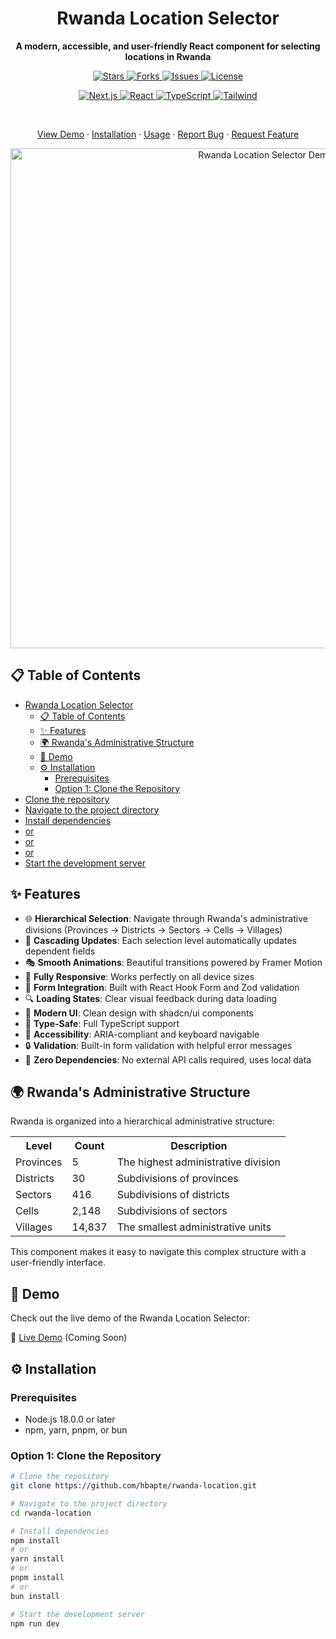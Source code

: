 <div align="center">

 
  # Rwanda Location Selector

  <p align="center">
    <strong>A modern, accessible, and user-friendly React component for selecting locations in Rwanda</strong>
  </p>
  
  <p align="center">
    <a href="https://github.com/hbapte/rwanda-location/stargazers">
      <img src="https://img.shields.io/github/stars/hbapte/rwanda-location?style=for-the-badge&color=yellow" alt="Stars" />
    </a>
    <a href="https://github.com/hbapte/rwanda-location/network/members">
      <img src="https://img.shields.io/github/forks/hbapte/rwanda-location?style=for-the-badge&color=orange" alt="Forks" />
    </a>
    <a href="https://github.com/hbapte/rwanda-location/issues">
      <img src="https://img.shields.io/github/issues/hbapte/rwanda-location?style=for-the-badge&color=red" alt="Issues" />
    </a>
    <a href="https://github.com/hbapte/rwanda-location/blob/master/LICENSE">
      <img src="https://img.shields.io/github/license/hbapte/rwanda-location?style=for-the-badge&color=blue" alt="License" />
    </a>
  </p>

  <p align="center">
    <a href="https://nextjs.org/">
      <img src="https://img.shields.io/badge/Next.js-15.3.2-black?style=for-the-badge&logo=next.js" alt="Next.js" />
    </a>
    <a href="https://react.dev/">
      <img src="https://img.shields.io/badge/React-19.0.0-61DAFB?style=for-the-badge&logo=react" alt="React" />
    </a>
    <a href="https://www.typescriptlang.org/">
      <img src="https://img.shields.io/badge/TypeScript-5.0.0-3178C6?style=for-the-badge&logo=typescript" alt="TypeScript" />
    </a>
    <a href="https://tailwindcss.com/">
      <img src="https://img.shields.io/badge/Tailwind-4.0.0-38B2AC?style=for-the-badge&logo=tailwind-css" alt="Tailwind" />
    </a>
  </p>

  <br />

  <p align="center">
    <a href="#-demo">View Demo</a>
    ·
    <a href="#-installation">Installation</a>
    ·
    <a href="#-usage">Usage</a>
    ·
    <a href="https://github.com/hbapte/rwanda-location/issues">Report Bug</a>
    ·
    <a href="https://github.com/hbapte/rwanda-location/issues">Request Feature</a>
  </p>
</div>

<div align="center">
  <img src="https://rwanda-location.vercel.app/screenshot.jpg" alt="Rwanda Location Selector Demo" width="800" />
</div>

## 📋 Table of Contents

- [Rwanda Location Selector](#rwanda-location-selector)
  - [📋 Table of Contents](#-table-of-contents)
  - [✨ Features](#-features)
  - [🌍 Rwanda's Administrative Structure](#-rwandas-administrative-structure)
  - [🚀 Demo](#-demo)
  - [⚙️ Installation](#️-installation)
    - [Prerequisites](#prerequisites)
    - [Option 1: Clone the Repository](#option-1-clone-the-repository)
- [Clone the repository](#clone-the-repository)
- [Navigate to the project directory](#navigate-to-the-project-directory)
- [Install dependencies](#install-dependencies)
- [or](#or)
- [or](#or-1)
- [or](#or-2)
- [Start the development server](#start-the-development-server)

## ✨ Features

- 🌐 **Hierarchical Selection**: Navigate through Rwanda's administrative divisions (Provinces → Districts → Sectors → Cells → Villages)
- 🔄 **Cascading Updates**: Each selection level automatically updates dependent fields
- 🎭 **Smooth Animations**: Beautiful transitions powered by Framer Motion
- 📱 **Fully Responsive**: Works perfectly on all device sizes
- 🧩 **Form Integration**: Built with React Hook Form and Zod validation
- 🔍 **Loading States**: Clear visual feedback during data loading
- 🎨 **Modern UI**: Clean design with shadcn/ui components
- 🚀 **Type-Safe**: Full TypeScript support
- 🌙 **Accessibility**: ARIA-compliant and keyboard navigable
- 🔒 **Validation**: Built-in form validation with helpful error messages
- 🎯 **Zero Dependencies**: No external API calls required, uses local data

## 🌍 Rwanda's Administrative Structure

Rwanda is organized into a hierarchical administrative structure:

<div align="center">
  <table>
    <tr>
      <th>Level</th>
      <th>Count</th>
      <th>Description</th>
    </tr>
    <tr>
      <td>Provinces</td>
      <td>5</td>
      <td>The highest administrative division</td>
    </tr>
    <tr>
      <td>Districts</td>
      <td>30</td>
      <td>Subdivisions of provinces</td>
    </tr>
    <tr>
      <td>Sectors</td>
      <td>416</td>
      <td>Subdivisions of districts</td>
    </tr>
    <tr>
      <td>Cells</td>
      <td>2,148</td>
      <td>Subdivisions of sectors</td>
    </tr>
    <tr>
      <td>Villages</td>
      <td>14,837</td>
      <td>The smallest administrative units</td>
    </tr>
  </table>
</div>

This component makes it easy to navigate this complex structure with a user-friendly interface.

## 🚀 Demo

Check out the live demo of the Rwanda Location Selector:

🔗 [Live Demo](https://rwanda-location.vercel.app) (Coming Soon)

## ⚙️ Installation

### Prerequisites

- Node.js 18.0.0 or later
- npm, yarn, pnpm, or bun

### Option 1: Clone the Repository

```bash
# Clone the repository
git clone https://github.com/hbapte/rwanda-location.git

# Navigate to the project directory
cd rwanda-location

# Install dependencies
npm install
# or
yarn install
# or
pnpm install
# or
bun install

# Start the development server
npm run dev
